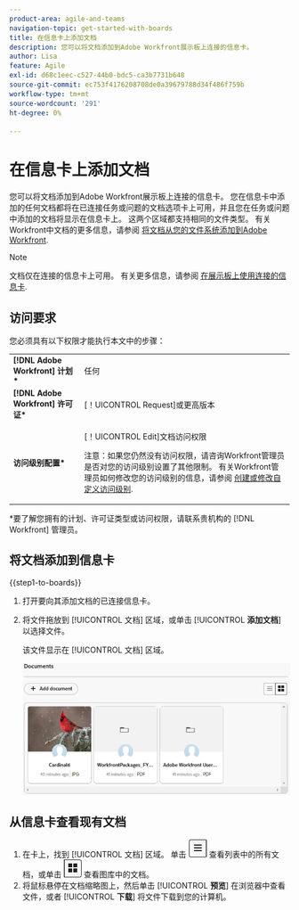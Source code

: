 ```yaml
---
product-area: agile-and-teams
navigation-topic: get-started-with-boards
title: 在信息卡上添加文档
description: 您可以将文档添加到Adobe Workfront展示板上连接的信息卡。
author: Lisa
feature: Agile
exl-id: d68c1eec-c527-44b0-bdc5-ca3b7731b648
source-git-commit: ec753f4176208708de0a39679788d34f486f759b
workflow-type: tm+mt
source-wordcount: '291'
ht-degree: 0%

---
```


# 在信息卡上添加文档

您可以将文档添加到Adobe Workfront展示板上连接的信息卡。 您在信息卡中添加的任何文档都将在已连接任务或问题的文档选项卡上可用，并且您在任务或问题中添加的文档将显示在信息卡上。 这两个区域都支持相同的文件类型。 有关Workfront中文档的更多信息，请参阅 [将文档从您的文件系统添加到Adobe Workfront](/help/quicksilver/documents/adding-documents-to-workfront/add-documents-from-file-system.md).

>[!NOTE]
>
>文档仅在连接的信息卡上可用。 有关更多信息，请参阅 [在展示板上使用连接的信息卡](/help/quicksilver/agile/get-started-with-boards/connected-cards.md).

## 访问要求

您必须具有以下权限才能执行本文中的步骤：

<table style="table-layout:auto"> 
 <tbody> 
  <tr> 
   <td role="rowheader"><strong>[!DNL Adobe Workfront] 计划*</strong></td> 
   <td> <p>任何</p> </td> 
  </tr> 
  <tr> 
   <td role="rowheader"><strong>[!DNL Adobe Workfront] 许可证*</strong></td> 
   <td> <p>[！UICONTROL Request]或更高版本</p> </td> 
  </tr> 
  <tr>
   <td role="rowheader"><strong>访问级别配置*</strong></td>
   <td><p>[！UICONTROL Edit]文档访问权限</p><p>注意：如果您仍然没有访问权限，请咨询Workfront管理员是否对您的访问级别设置了其他限制。 有关Workfront管理员如何修改您的访问级别的信息，请参阅 <a href="/help/quicksilver/administration-and-setup/add-users/configure-and-grant-access/create-modify-access-levels.md" class="MCXref xref">创建或修改自定义访问级别</a>.</p></td>
  </tr>
 </tbody> 
</table>

&#42;要了解您拥有的计划、许可证类型或访问权限，请联系贵机构的 [!DNL Workfront] 管理员。

## 将文档添加到信息卡

{{step1-to-boards}}

1. 打开要向其添加文档的已连接信息卡。
1. 将文件拖放到 [!UICONTROL 文档] 区域，或单击 [!UICONTROL **添加文档**] 以选择文件。

   该文件显示在 [!UICONTROL 文档] 区域。

   ![添加到信息卡的文档](assets/add-document-to-card.png)

## 从信息卡查看现有文档

1. 在卡上，找到 [!UICONTROL 文档] 区域。 单击 ![列表图标](assets/docs-list-icon.png) 查看列表中的所有文档，或单击 ![图库图标](assets/docs-gallery-icon.png) 查看图库中的文档。
1. 将鼠标悬停在文档缩略图上，然后单击 [!UICONTROL **预览**] 在浏览器中查看文件，或者 [!UICONTROL **下载**] 将文件下载到您的计算机。
